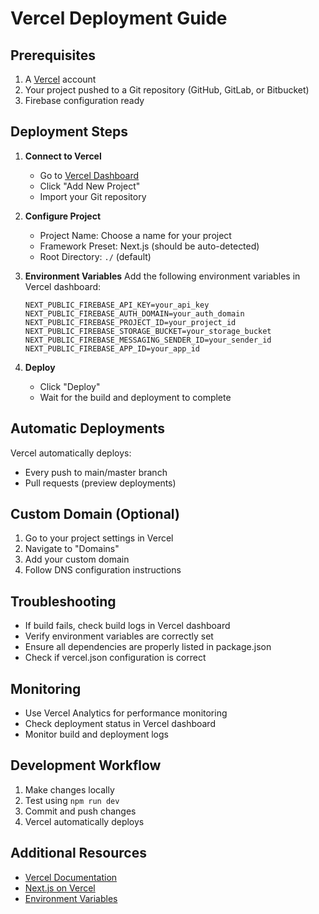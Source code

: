 # Vercel Deployment Guide

## Prerequisites

1. A [Vercel](https://vercel.com) account
2. Your project pushed to a Git repository (GitHub, GitLab, or Bitbucket)
3. Firebase configuration ready

## Deployment Steps

1. **Connect to Vercel**
   - Go to [Vercel Dashboard](https://vercel.com/dashboard)
   - Click "Add New Project"
   - Import your Git repository

2. **Configure Project**
   - Project Name: Choose a name for your project
   - Framework Preset: Next.js (should be auto-detected)
   - Root Directory: `./` (default)

3. **Environment Variables**
   Add the following environment variables in Vercel dashboard:

   ```plaintext
   NEXT_PUBLIC_FIREBASE_API_KEY=your_api_key
   NEXT_PUBLIC_FIREBASE_AUTH_DOMAIN=your_auth_domain
   NEXT_PUBLIC_FIREBASE_PROJECT_ID=your_project_id
   NEXT_PUBLIC_FIREBASE_STORAGE_BUCKET=your_storage_bucket
   NEXT_PUBLIC_FIREBASE_MESSAGING_SENDER_ID=your_sender_id
   NEXT_PUBLIC_FIREBASE_APP_ID=your_app_id
   ```

4. **Deploy**
   - Click "Deploy"
   - Wait for the build and deployment to complete

## Automatic Deployments

Vercel automatically deploys:
- Every push to main/master branch
- Pull requests (preview deployments)

## Custom Domain (Optional)

1. Go to your project settings in Vercel
2. Navigate to "Domains"
3. Add your custom domain
4. Follow DNS configuration instructions

## Troubleshooting

- If build fails, check build logs in Vercel dashboard
- Verify environment variables are correctly set
- Ensure all dependencies are properly listed in package.json
- Check if vercel.json configuration is correct

## Monitoring

- Use Vercel Analytics for performance monitoring
- Check deployment status in Vercel dashboard
- Monitor build and deployment logs

## Development Workflow

1. Make changes locally
2. Test using `npm run dev`
3. Commit and push changes
4. Vercel automatically deploys

## Additional Resources

- [Vercel Documentation](https://vercel.com/docs)
- [Next.js on Vercel](https://vercel.com/docs/frameworks/nextjs)
- [Environment Variables](https://vercel.com/docs/concepts/projects/environment-variables)